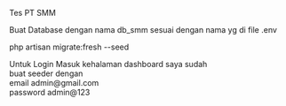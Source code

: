 <p>Tes PT SMM </p>
<p>Buat Database dengan nama db_smm sesuai dengan nama yg di file .env</p>
<p>php artisan migrate:fresh --seed</p>
<p>Untuk Login Masuk kehalaman dashboard saya sudah <br> buat seeder dengan  <br> email admin@gmail.com <br> password admin@123 </p>
